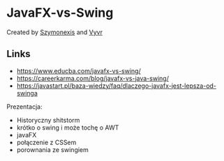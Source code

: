 # JavaFX-vs-Swing

Created by [Szymonexis](https://github.com/Szymonexis) and [Vyvr](https://github.com/Vyvr)

## Links
- https://www.educba.com/javafx-vs-swing/
- https://careerkarma.com/blog/javafx-vs-java-swing/
- https://javastart.pl/baza-wiedzy/faq/dlaczego-javafx-jest-lepsza-od-swinga

Prezentacja:
- Historyczny shitstorm
- krótko o swing i może tochę o AWT
- javaFX
- połączenie z CSSem
- porownania ze swingiem
